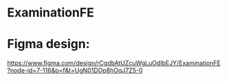 # ExaminationFE

# Figma design:
https://www.figma.com/design/rCgdbAtUZcuWgLuOdIbEJY/ExaminationFE?node-id=7-116&p=f&t=UgN01DOp8hOqJ7Z5-0
